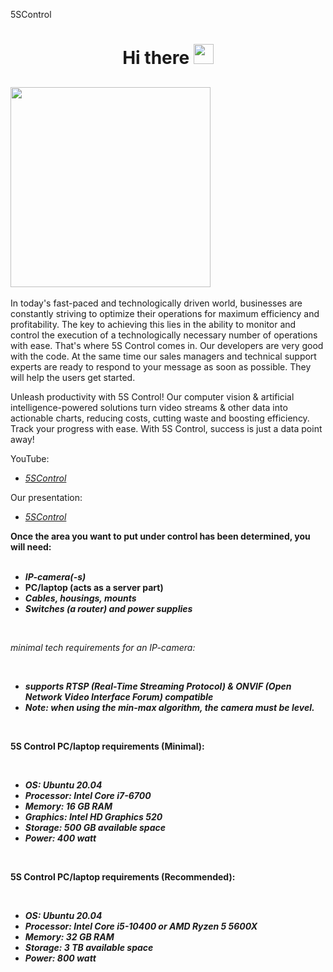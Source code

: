 5SControl

<h1 align="center">Hi there 
<img src="https://github.com/blackcater/blackcater/raw/main/images/Hi.gif" height="32"width="32"/></h1>

<h2 algin="left">
<img src="https://github.com/5sControl/.github/assets/94960397/0fa9d2f7-954c-40a1-84a8-7e28e7c3c969" height="320"width="320"/>
</h2>

 
In today's fast-paced and technologically driven world, businesses are constantly striving to optimize their operations for maximum efficiency and profitability. The key to achieving this lies in the ability to monitor and control the execution of a technologically necessary number of operations with ease. That's where 5S Control comes in. Our developers are very good with the code. At the same time our sales managers and technical support experts are ready to respond to your message as soon as possible. They will help the users get started.

Unleash productivity with 5S Control! Our computer vision & artificial intelligence-powered solutions turn video streams & other data into actionable charts, reducing costs, cutting waste and boosting efficiency. Track your progress with ease. With 5S Control, success is just a data point away!

YouTube:
- *[5SControl](https://www.youtube.com/@5scontrol)*

Our presentation:
- *[5SControl](https://docs.google.com/presentation/d/1s6lglaP1xEl5JKceF5jyWl48veKENmfZ8EkC54rYZuc/edit?usp=sharing)*

**Once the area you want to put under control has been determined, you will need:**<br>
<br>
- ***IP-camera(-s)***<br> 
- **PC/laptop (acts as a server part)** <br>
- ***Сables, housings, mounts***<br>
- ***Switches (a router) and power supplies***<br>

<br>

*minimal tech requirements for an IP-camera:* <br>

<br>

- ***supports RTSP (Real-Time Streaming Protocol) & ONVIF (Open Network Video Interface Forum) compatible***<br>
- ***Note: when using the min-max algorithm, the camera must be level.***<br>

<br>

**5S Control PC/laptop requirements (Minimal):**<br>

<br>

- ***OS: Ubuntu 20.04***<br>
- ***Processor: Intel Core i7-6700***<br>
- ***Memory: 16 GB RAM***<br>
- ***Graphics: Intel HD Graphics 520***<br>
- ***Storage: 500 GB available space***<br>
- ***Power: 400 watt***<br>

<br>

**5S Control PC/laptop requirements (Recommended):**<br>

<br>

- ***OS: Ubuntu 20.04***<br>
- ***Processor: Intel Core i5-10400 or AMD Ryzen 5 5600X***<br>
- ***Memory: 32 GB RAM***<br>
- ***Storage: 3 TB available space***<br>
- ***Power: 800 watt***<br>

<!--

**Here are some ideas to get you started:**

🙋‍♀️ A short introduction - what is your organization all about?
🌈 Contribution guidelines - how can the community get involved?
👩‍💻 Useful resources - where can the community find your docs? Is there anything else the community should know?
🍿 Fun facts - what does your team eat for breakfast?
🧙 Remember, you can do mighty things with the power of [Markdown](https://docs.github.com/github/writing-on-github/getting-started-with-writing-and-formatting-on-github/basic-writing-and-formatting-syntax)
-->
